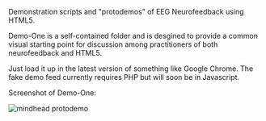 Demonstration scripts and "protodemos" of EEG Neurofeedback using HTML5.

Demo-One is a self-contained folder and is desgined to provide a common visual starting point for discussion among practitioners of both neurofeedback and HTML5.

Just load it up in the latest version of something like Google Chrome. The fake demo feed currently requires PHP but will soon be in Javascript.

Screenshot of Demo-One:

![mindhead protodemo](http://farm7.static.flickr.com/6161/6213797373_d010b8ae98.jpg)